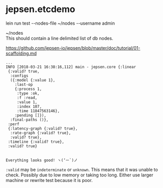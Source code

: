 # jepsen.etcdemo

lein run test --nodes-file ~/nodes --username admin

~/nodes  
This should contain a line delimited list of db nodes.

https://github.com/jepsen-io/jepsen/blob/master/doc/tutorial/01-scaffolding.md

```
...
INFO [2018-03-21 16:38:16,112] main - jepsen.core {:linear
 {:valid? true,
  :configs
  ({:model {:value 1},
    :last-op
    {:process 1,
     :type :ok,
     :f :read,
     :value 1,
     :index 107,
     :time 11847563146},
    :pending []}),
  :final-paths ()},
 :perf
 {:latency-graph {:valid? true},
  :rate-graph {:valid? true},
  :valid? true},
 :timeline {:valid? true},
 :valid? true}


Everything looks good! ヽ(‘ー`)ノ
```

`:valid` may be `indeterminate` or `unknown`. This means that it was unable to check. Possibly due to low memory or taking too long. Either use larger machine or rewrite test because it is poor.

